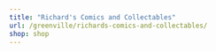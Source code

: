 ```yaml
---
title: "Richard's Comics and Collectables"
url: /greenville/richards-comics-and-collectables/
shop: shop
---
```

